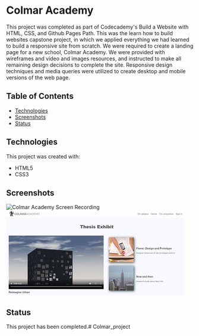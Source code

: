 # Colmar Academy

This project was completed as part of Codecademy's Build a Website with HTML, CSS, and Github Pages Path. This was the learn how to build websites capstone project, in which we applied everything we had learned to build a responsive site from scratch. We were required to create a landing page for a new school, Colmar Academy. We were provided with wireframes and video and images resources, and instructed to make all remaining design decisions to complete the site. Responsive design techniques and media queries were utilized to create desktop and mobile versions of the web page.

## Table of Contents

- [Technologies](#technologies)
- [Screenshots](#screenshots)
- [Status](#status)

## Technologies

This project was created with:

- HTML5
- CSS3

## Screenshots

![Colmar Academy Screen Recording](resources/images/colmar-academy-screen-recording.gif)
![Project Image 1](resources/images/project-image-1.jpg)

## Status

This project has been completed.# Colmar_project
